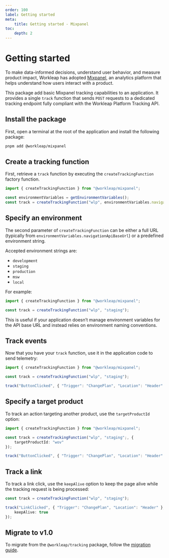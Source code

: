 ```yaml
---
order: 100
label: Getting started
meta:
    title: Getting started - Mixpanel
toc:
    depth: 2
---
```


# Getting started

To make data-informed decisions, understand user behavior, and measure product impact, Workleap has adopted [Mixpanel](https://mixpanel.com/), an analytics platform that helps understand how users interact with a product.

This package add basic Mixpanel tracking capabilities to an application. It provides a single `track` function that sends `POST` requests to a dedicated tracking endpoint fully compliant with the Workleap Platform Tracking API.

## Install the package

First, open a terminal at the root of the application and install the following package:

```bash
pnpm add @workleap/mixpanel
```

## Create a tracking function

First, retrieve a `track` function by executing the `createTrackingFunction` factory function.

```ts !#4
import { createTrackingFunction } from "@workleap/mixpanel";

const environmentVariables = getEnvironmentVariables();
const track = createTrackingFunction("wlp", environmentVariables.navigationApiBaseUrl);
```

## Specify an environment

The second parameter of `createTrackingFunction` can be either a full URL (typically from `environmentVariables.navigationApiBaseUrl`) or a predefined environment string.

Accepted environment strings are:
- `development`
- `staging`
- `production`
- `msw`
- `local`

For example:

```ts
import { createTrackingFunction } from "@workleap/mixpanel";

const track = createTrackingFunction("wlp", "staging");
```

This is useful if your application doesn’t manage environment variables for the API base URL and instead relies on environment naming conventions.

## Track events

Now that you have your `track` function, use it in the application code to send telemetry:

```ts !#5
import { createTrackingFunction } from "@workleap/mixpanel";

const track = createTrackingFunction("wlp", "staging");

track("ButtonClicked", { "Trigger": "ChangePlan", "Location": "Header" });
```

## Specify a target product

To track an action targeting another product, use the `targetProductId` option:

```ts !#4
import { createTrackingFunction } from "@workleap/mixpanel";

const track = createTrackingFunction("wlp", "staging";, {
    targetProductId: "wov"
});

track("ButtonClicked", { "Trigger": "ChangePlan", "Location": "Header" });
```

## Track a link

To track a link click, use the `keepAlive` option to keep the page alive while the tracking request is being processed:

```ts !#4
const track = createTrackingFunction("wlp", "staging");

track("LinkClicked", { "Trigger": "ChangePlan", "Location": "Header" }, {
    keepAlive: true
});
```

## Migrate to v1.0

To migrate from the `@workleap/tracking` package, follow the [migration guide](./upgrading/migrate-to-v1.0.md).




